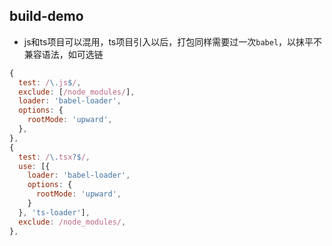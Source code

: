 ## build-demo

* js和ts项目可以混用，ts项目引入以后，打包同样需要过一次`babel`，以抹平不兼容语法，如可选链

```javascript
{
  test: /\.js$/,
  exclude: [/node_modules/],
  loader: 'babel-loader',
  options: {
    rootMode: 'upward',
  },
},
{
  test: /\.tsx?$/,
  use: [{
    loader: 'babel-loader',
    options: {
      rootMode: 'upward',
    }
  }, 'ts-loader'],
  exclude: /node_modules/,
},
```